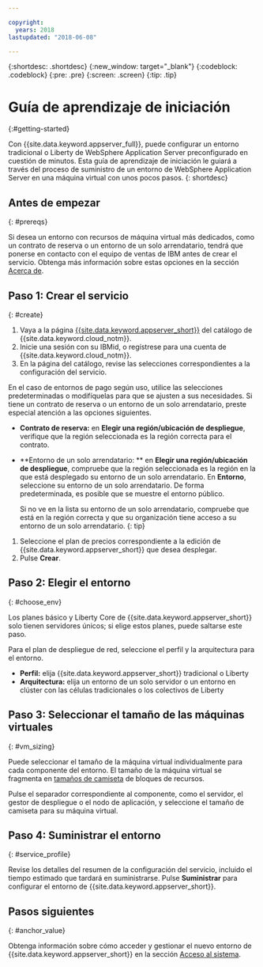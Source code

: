 ```yaml
---

copyright:
  years: 2018
lastupdated: "2018-06-08"

---
```


{:shortdesc: .shortdesc}
{:new_window: target="_blank"}
{:codeblock: .codeblock}
{:pre: .pre}
{:screen: .screen}
{:tip: .tip}


# Guía de aprendizaje de iniciación
{:#getting-started}

Con {{site.data.keyword.appserver_full}}, puede configurar un entorno tradicional o Liberty de WebSphere Application Server preconfigurado en cuestión de minutos. Esta guía de aprendizaje de iniciación le guiará a través del proceso de suministro de un entorno de WebSphere Application Server en una máquina virtual con unos pocos pasos.
{: shortdesc}

## Antes de empezar
{: #prereqs}

Si desea un entorno con recursos de máquina virtual más dedicados, como un contrato de reserva o un entorno de un solo arrendatario, tendrá que ponerse en contacto con el equipo de ventas de IBM antes de crear el servicio. Obtenga más información sobre estas opciones en la sección [Acerca de](index.html).

## Paso 1: Crear el servicio
{: #create}

1. Vaya a la página [{{site.data.keyword.appserver_short}}](https://console.bluemix.net/catalog/services/websphere-application-server) del catálogo de {{site.data.keyword.cloud_notm}}.
1. Inicie una sesión con su IBMid, o regístrese para una cuenta de {{site.data.keyword.cloud_notm}}.
1. En la página del catálogo, revise las selecciones correspondientes a la configuración del servicio.

  En el caso de entornos de pago según uso, utilice las selecciones predeterminadas o modifíquelas para que se ajusten a sus necesidades. Si tiene un contrato de reserva o un entorno de un solo arrendatario, preste especial atención a las opciones siguientes.

  * **Contrato de reserva:** en **Elegir una región/ubicación de despliegue**, verifique que la región seleccionada es la región correcta para el contrato.

  * **Entorno de un solo arrendatario: ** en **Elegir una región/ubicación de despliegue**, compruebe que la región seleccionada es la región en la que está desplegado su entorno de un solo arrendatario. En **Entorno**, seleccione su entorno de un solo arrendatario. De forma predeterminada, es posible que se muestre el entorno público.

    Si no ve en la lista su entorno de un solo arrendatario, compruebe que está en la región correcta y que su organización tiene acceso a su entorno de un solo arrendatario.
    {: tip}
1. Seleccione el plan de precios correspondiente a la edición de {{site.data.keyword.appserver_short}} que desea desplegar.
1. Pulse **Crear**.


## Paso 2: Elegir el entorno
{: #choose_env}

Los planes básico y Liberty Core de {{site.data.keyword.appserver_short}} solo tienen servidores únicos; si elige estos planes, puede saltarse este paso.

Para el plan de despliegue de red, seleccione el perfil y la arquitectura para el entorno.

* **Perfil:** elija {{site.data.keyword.appserver_short}} tradicional o Liberty
* **Arquitectura:** elija un entorno de un solo servidor o un entorno en clúster con las células tradicionales o los colectivos de Liberty


## Paso 3: Seleccionar el tamaño de las máquinas virtuales
{: #vm_sizing}

Puede seleccionar el tamaño de la máquina virtual individualmente para cada componente del entorno. El tamaño de la máquina virtual se fragmenta en [tamaños de camiseta](index.html#vm-size) de bloques de recursos.

Pulse el separador correspondiente al componente, como el servidor, el gestor de despliegue o el nodo de aplicación, y seleccione el tamaño de camiseta para su máquina virtual.

## Paso 4: Suministrar el entorno
{: #service_profile}

Revise los detalles del resumen de la configuración del servicio, incluido el tiempo estimado que tardará en suministrarse. Pulse **Suministrar** para configurar el entorno de {{site.data.keyword.appserver_short}}.

## Pasos siguientes
{: #anchor_value}

Obtenga información sobre cómo acceder y gestionar el nuevo entorno de {{site.data.keyword.appserver_short}} en la sección [Acceso al sistema](systemAccess.html).
